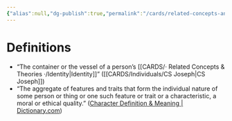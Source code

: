 ```yaml
---
{"alias":null,"dg-publish":true,"permalink":"/cards/related-concepts-and-theories/character/","dgPassFrontmatter":true,"noteIcon":"1","created":"2023-01-07T11:55:12.978+01:00","updated":"2023-05-02T10:39:12.811+02:00"}
---
```


#
# Definitions 
- “The container or the vessel of a person’s [[CARDS/· Related Concepts & Theories ·/Identity\|Identity]]” ([[CARDS/Individuals/CS Joseph\|CS Joseph]])
- “The aggregate of features and traits that form the individual nature of some person or thing or one such feature or trait or a characteristic, a moral or ethical quality.” ([Character Definition & Meaning | Dictionary.com](https://www.dictionary.com/browse/character))
